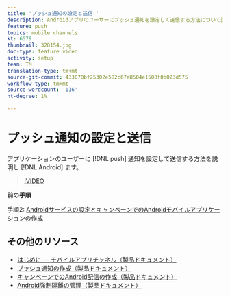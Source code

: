 ```yaml
---
title: 'プッシュ通知の設定と送信 '
description: Androidアプリのユーザーにプッシュ通知を設定して送信する方法について説明します。
feature: push
topics: mobile channels
kt: 6579
thumbnail: 328154.jpg
doc-type: feature video
activity: setup
team: TM
translation-type: tm+mt
source-git-commit: 433070bf25302e582c67e8504e1508f0b023d575
workflow-type: tm+mt
source-wordcount: '116'
ht-degree: 1%

---
```



# プッシュ通知の設定と送信

アプリケーションのユーザーに [!DNL push] 通知を設定して送信する方法を説明し [!DNL Android] ます。

>[!VIDEO](https://video.tv.adobe.com/v/328154?quality=12)

**前の手順**

手順2: [Androidサービスの設定とキャンペーンでのAndroidモバイルアプリケーションの作成](/help/tutorial-getting-started-with-push-notifications-for-android/configuring-an-android-service-in-campaign.md)

## その他のリソース

* [はじめに — モバイルアプリチャネル（製品ドキュメント）](https://experienceleague.adobe.com/docs/campaign-classic/using/sending-messages/sending-push-notifications/about-mobile-app-channel.html#about-mobile-app-channel)
* [プッシュ通知の作成（製品ドキュメント）](https://experienceleague.adobe.com/docs/campaign-classic/using/sending-messages/sending-push-notifications/creating-notifications.html#sending-messages)
* [キャンペーンでのAndroid配信の作成（製品ドキュメント）](https://experienceleague.adobe.com/docs/campaign-classic/using/sending-messages/sending-push-notifications/configure-the-mobile-app/configuring-the-mobile-application-android.html#creating-android-delivery)
* [Android強制隔離の管理（製品ドキュメント）](https://experienceleague.adobe.com/docs/campaign-classic/using/sending-messages/monitoring-deliveries/understanding-quarantine-management.html#android-quarantine)
